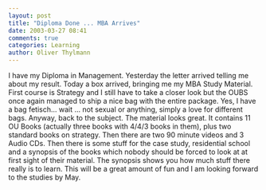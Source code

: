 ```yaml
---
layout: post
title: "Diploma Done ... MBA Arrives"
date: 2003-03-27 08:41
comments: true
categories: Learning
author: Oliver Thylmann
---
```



I have my Diploma in Management. Yesterday the letter arrived telling me about my result. Today a box arrived, bringing me my MBA Study Material. First course is Strategy and I still have to take a closer look but the OUBS once again managed to ship a nice bag with the entire package. Yes, I have a bag fetisch... wait ... not sexual or anything, simply a love for different bags. Anyway, back to the subject. The material looks great. It contains 11 OU Books (actually three books with 4/4/3 books in them), plus two standard books on strategy. Then there are two 90 minute videos and 3 Audio CDs. Then there is some stuff for the case study, residential school and a synopsis of the books which nobody should be forced to look at at first sight of their material. The synopsis shows you how much stuff there really is to learn. This will be a great amount of fun and I am looking forward to the studies by May.



